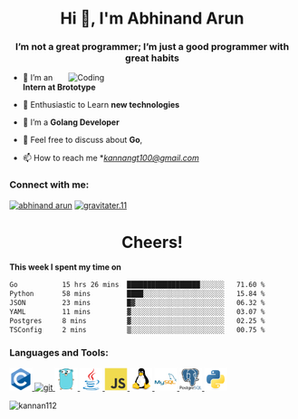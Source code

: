 <h1 align="center">Hi 👋, I'm Abhinand Arun</h1>
<h3 align="center">I’m not a great programmer; I’m just a good programmer with great habits</h3>
<img align="right" alt="Coding" width="400" src="https://krita-artists.org/uploads/default/original/2X/9/9cd8ea6f7cd0eb9373561616f8ee8562867aef02.gif">
  
- 🔭 I’m an **Intern at Brototype**  

- 🌱 Enthusiastic to Learn **new technologies**
 
- 👯 I’m a **Golang Developer**  

- 💬 Feel free to discuss about **Go**,
 
- 📫 How to reach me **kannangt100@gmail.com*

<h3 align="left">Connect with me:</h3>
<p align="left">
<a href="https://fb.com/abhinand arun" target="blank"><img align="center" src="https://raw.githubusercontent.com/rahuldkjain/github-profile-readme-generator/master/src/images/icons/Social/facebook.svg" alt="abhinand arun" height="30" width="40" /></a>
<a href="https://instagram.com/gravitater.11" target="blank"><img align="center" src="https://raw.githubusercontent.com/rahuldkjain/github-profile-readme-generator/master/src/images/icons/Social/instagram.svg" alt="gravitater.11" height="30" width="40" /></a>
</p>
<h1 align="center">Cheers!</h1>

**This week I spent my time on**
<!--START_SECTION:waka-->

```text
Go           15 hrs 26 mins  ██████████████████░░░░░░   71.60 %
Python       58 mins         ████░░░░░░░░░░░░░░░░░░░░   15.84 %
JSON         23 mins         █▓░░░░░░░░░░░░░░░░░░░░░░   06.32 %
YAML         11 mins         ▓░░░░░░░░░░░░░░░░░░░░░░░   03.07 %
Postgres     8 mins          ▓░░░░░░░░░░░░░░░░░░░░░░░   02.25 %
TSConfig     2 mins          ▒░░░░░░░░░░░░░░░░░░░░░░░   00.75 %
```

<!--END_SECTION:waka-->  




<h3 align="left">Languages and Tools:</h3>
<p align="left"> <a href="https://www.cprogramming.com/" target="_blank" rel="noreferrer"> <img src="https://raw.githubusercontent.com/devicons/devicon/master/icons/c/c-original.svg" alt="c" width="40" height="40"/> </a> <a href="https://git-scm.com/" target="_blank" rel="noreferrer"> <img src="https://www.vectorlogo.zone/logos/git-scm/git-scm-icon.svg" alt="git" width="40" height="40"/> </a> <a href="https://golang.org" target="_blank" rel="noreferrer"> <img src="https://raw.githubusercontent.com/devicons/devicon/master/icons/go/go-original.svg" alt="go" width="40" height="40"/> </a> <a href="https://www.java.com" target="_blank" rel="noreferrer"> <img src="https://raw.githubusercontent.com/devicons/devicon/master/icons/java/java-original.svg" alt="java" width="40" height="40"/> </a> <a href="https://developer.mozilla.org/en-US/docs/Web/JavaScript" target="_blank" rel="noreferrer"> <img src="https://raw.githubusercontent.com/devicons/devicon/master/icons/javascript/javascript-original.svg" alt="javascript" width="40" height="40"/> </a> <a href="https://www.linux.org/" target="_blank" rel="noreferrer"> <img src="https://raw.githubusercontent.com/devicons/devicon/master/icons/linux/linux-original.svg" alt="linux" width="40" height="40"/> </a> <a href="https://www.mysql.com/" target="_blank" rel="noreferrer"> <img src="https://raw.githubusercontent.com/devicons/devicon/master/icons/mysql/mysql-original-wordmark.svg" alt="mysql" width="40" height="40"/> </a> <a href="https://www.postgresql.org" target="_blank" rel="noreferrer"> <img src="https://raw.githubusercontent.com/devicons/devicon/master/icons/postgresql/postgresql-original-wordmark.svg" alt="postgresql" width="40" height="40"/> </a> <a href="https://www.python.org" target="_blank" rel="noreferrer"> <img src="https://raw.githubusercontent.com/devicons/devicon/master/icons/python/python-original.svg" alt="python" width="40" height="40"/> </a> </p>

<p><img align="center" src="https://github-readme-stats.vercel.app/api/top-langs?username=kannan112&show_icons=true&locale=en&layout=compact" alt="kannan112" /></p>


